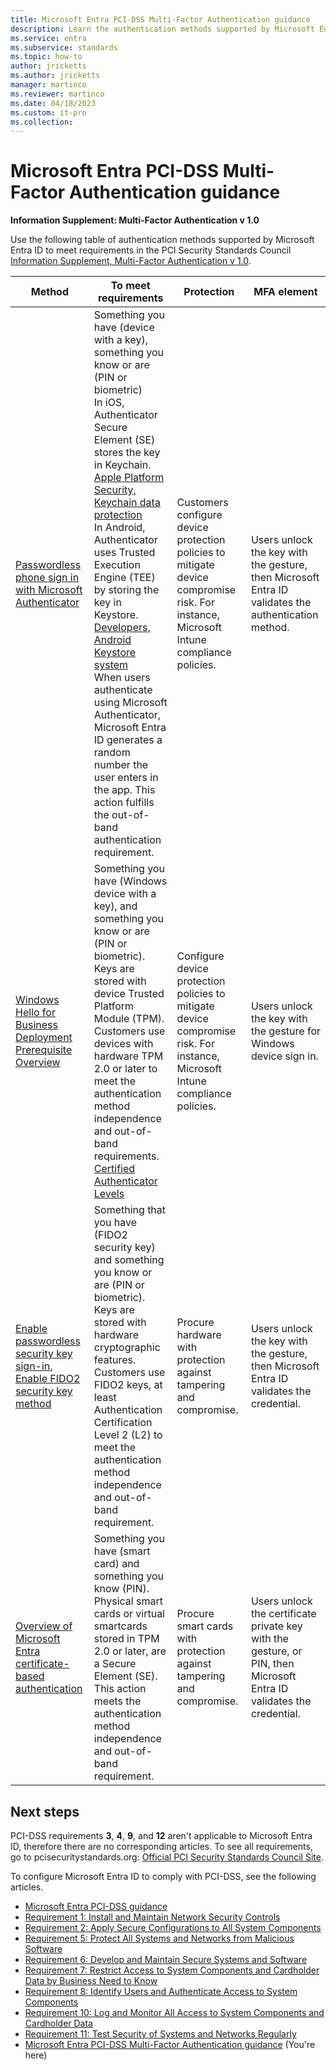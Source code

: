 ```yaml
---
title: Microsoft Entra PCI-DSS Multi-Factor Authentication guidance
description: Learn the authentication methods supported by Microsoft Entra ID to meet PCI MFA requirements
ms.service: entra
ms.subservice: standards
ms.topic: how-to
author: jricketts
ms.author: jricketts
manager: martinco
ms.reviewer: martinco
ms.date: 04/18/2023
ms.custom: it-pro
ms.collection:
---
```


# Microsoft Entra PCI-DSS Multi-Factor Authentication guidance 
**Information Supplement: Multi-Factor Authentication v 1.0**

Use the following table of authentication methods supported by Microsoft Entra ID to meet requirements in the PCI Security Standards Council [Information Supplement, Multi-Factor Authentication v 1.0](https://listings.pcisecuritystandards.org/pdfs/Multi-Factor-Authentication-Guidance-v1.pdf).

|Method|To meet requirements|Protection|MFA element|
|-|-|-|-|
|[Passwordless phone sign in with Microsoft Authenticator](~/identity/authentication/howto-authentication-passwordless-phone.md)|Something you have (device with a key), something you know or are (PIN or biometric) </br> In iOS, Authenticator Secure Element (SE) stores the key in Keychain. [Apple Platform Security, Keychain data protection](https://support.apple.com/guide/security/keychain-data-protection-secb0694df1a/web) </br> In Android, Authenticator uses Trusted Execution Engine (TEE) by storing the key in Keystore. [Developers, Android Keystore system](https://developer.android.com/training/articles/keystore) </br> When users authenticate using Microsoft Authenticator, Microsoft Entra ID generates a random number the user enters in the app. This action fulfills the out-of-band authentication requirement. |Customers configure device protection policies to mitigate device compromise risk. For instance, Microsoft Intune compliance policies. |Users unlock the key with the gesture, then Microsoft Entra ID validates the authentication method. |
|[Windows Hello for Business Deployment Prerequisite Overview](/windows/security/identity-protection/hello-for-business/hello-identity-verification) |Something you have (Windows device with a key), and something you know or are (PIN or biometric). </br> Keys are stored with device Trusted Platform Module (TPM). Customers use devices with hardware TPM 2.0 or later to meet the authentication method independence and out-of-band requirements. </br> [Certified Authenticator Levels](https://fidoalliance.org/certification/authenticator-certification-levels/)|Configure device protection policies to mitigate device compromise risk. For instance, Microsoft Intune compliance policies. |Users unlock the key with the gesture for Windows device sign in.|
|[Enable passwordless security key sign-in, Enable FIDO2 security key method](~/identity/authentication/howto-authentication-passwordless-security-key.md)|Something that you have (FIDO2 security key) and something you know or are (PIN or biometric). </br> Keys are stored with hardware cryptographic features. Customers use FIDO2 keys, at least Authentication Certification Level 2 (L2) to meet the authentication method independence and out-of-band requirement.|Procure hardware with protection against tampering and compromise.|Users unlock the key with the gesture, then Microsoft Entra ID validates the credential.  |
|[Overview of Microsoft Entra certificate-based authentication](~/identity/authentication/concept-certificate-based-authentication.md)|Something you have (smart card) and something you know (PIN). </br> Physical smart cards or virtual smartcards stored in TPM 2.0 or later, are a Secure Element (SE). This action meets the authentication method independence and out-of-band requirement.|Procure smart cards with protection against tampering and compromise.|Users unlock the certificate private key with the gesture, or PIN, then Microsoft Entra ID validates the credential. |

## Next steps

PCI-DSS requirements **3**, **4**, **9**, and **12** aren't applicable to Microsoft Entra ID, therefore there are no corresponding articles. To see all requirements, go to pcisecuritystandards.org: [Official PCI Security Standards Council Site](https://docs-prv.pcisecuritystandards.org/PCI%20DSS/Standard/PCI-DSS-v4_0.pdf).

To configure Microsoft Entra ID to comply with PCI-DSS, see the following articles. 

* [Microsoft Entra PCI-DSS guidance](pci-dss-guidance.md) 
* [Requirement 1: Install and Maintain Network Security Controls](pci-requirement-1.md)
* [Requirement 2: Apply Secure Configurations to All System Components](pci-requirement-2.md)
* [Requirement 5: Protect All Systems and Networks from Malicious Software](pci-requirement-5.md)
* [Requirement 6: Develop and Maintain Secure Systems and Software](pci-requirement-6.md)
* [Requirement 7: Restrict Access to System Components and Cardholder Data by Business Need to Know](pci-requirement-7.md)
* [Requirement 8: Identify Users and Authenticate Access to System Components](pci-requirement-8.md)
* [Requirement 10: Log and Monitor All Access to System Components and Cardholder Data](pci-requirement-10.md)
* [Requirement 11: Test Security of Systems and Networks Regularly](pci-requirement-11.md)
* [Microsoft Entra PCI-DSS Multi-Factor Authentication guidance](pci-dss-mfa.md) (You're here)
